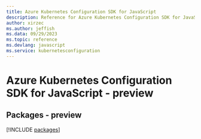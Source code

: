 ```yaml
---
title: Azure Kubernetes Configuration SDK for JavaScript
description: Reference for Azure Kubernetes Configuration SDK for JavaScript
author: xirzec
ms.author: jeffish
ms.data: 09/29/2023
ms.topic: reference
ms.devlang: javascript
ms.service: kubernetesconfiguration
---
```

# Azure Kubernetes Configuration SDK for JavaScript - preview
## Packages - preview
[!INCLUDE [packages](kubernetes-configuration-index.md)]